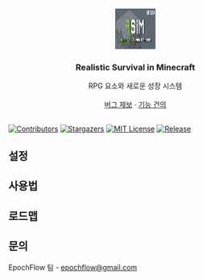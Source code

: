 <!-- PROJECT LOGO -->
<br />
<p align="center">
  <a href="https://github.com/epochflow/Realistic-Survival-in-Minecraft">
    <img src="images/logo.png" alt="Logo" width="80" height="80">
  </a>

  <h3 align="center">Realistic Survival in Minecraft</h3>

  <p align="center">
    RPG 요소와 새로운 성장 시스템
    <br />
    <br />
    <a href="https://github.com/epochflow/Realistic-Survival-in-Minecraft/issues">버그 제보</a>
    ·
    <a href="https://github.com/epochflow/Realistic-Survival-in-Minecraft/issues">기능 건의</a>
  </p>
</p>




<!-- ABOUT THE PROJECT --><!-- PROJECT SHIELDS -->
##

[![Contributors][contributors-shield]][contributors-url]
[![Stargazers][stars-shield]][stars-url]
[![MIT License][license-shield]][license-url]
[![Release][release-shield]][release-url]



<!-- CONFIG -->
## 설정




<!-- USAGE EXAMPLES -->
## 사용법




<!-- ROADMAP -->
## 로드맵





<!-- CONTACT -->
## 문의

EpochFlow 팀 - epochflow@gmail.com



<!-- ACKNOWLEDGEMENTS
* [GitHub Emoji Cheat Sheet](https://www.webpagefx.com/tools/emoji-cheat-sheet)
* [Img Shields](https://shields.io)
* [Choose an Open Source License](https://choosealicense.com)
* [GitHub Pages](https://pages.github.com)
* [Animate.css](https://daneden.github.io/animate.css)
* [Loaders.css](https://connoratherton.com/loaders)
* [Slick Carousel](https://kenwheeler.github.io/slick)
* [Smooth Scroll](https://github.com/cferdinandi/smooth-scroll)
* [Sticky Kit](http://leafo.net/sticky-kit)
* [JVectorMap](http://jvectormap.com)
* [Font Awesome](https://fontawesome.com)
-->




<!-- MARKDOWN LINKS & IMAGES -->
<!-- https://www.markdownguide.org/basic-syntax/#reference-style-links -->
[contributors-shield]: https://img.shields.io/github/contributors/epochflow/Realistic-Survival-in-Minecraft?color=Green&style=flat-square
[contributors-url]: https://github.com/othneildrew/Best-README-Template/graphs/contributors
[stars-shield]: https://img.shields.io/github/stars/epochflow/Realistic-Survival-in-Minecraft?style=flat-square
[stars-url]: https://github.com/epochflow/Realistic-Survival-in-Minecraft/stargazers
[license-shield]: https://img.shields.io/github/license/epochflow/Realistic-Survival-in-Minecraft?style=flat-square
[license-url]: https://github.com/epochflow/Realistic-Survival-in-Minecraft/blob/master/LICENSE.txt
[release-shield]: https://img.shields.io/github/v/release/epochflow/Realistic-Survival-in-Minecraft?style=flat-square
[release-url]: https://github.com/epochflow/Realistic-Survival-in-Minecraft/releases
